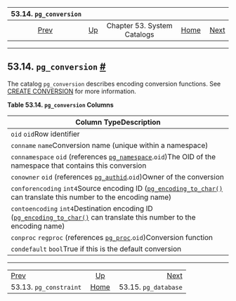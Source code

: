 

|                   53.14. `pg_conversion`                   |                                                   |                             |                                                       |                                                        |
| :--------------------------------------------------------: | :------------------------------------------------ | :-------------------------: | ----------------------------------------------------: | -----------------------------------------------------: |
| [Prev](catalog-pg-constraint.html "53.13. pg_constraint")  | [Up](catalogs.html "Chapter 53. System Catalogs") | Chapter 53. System Catalogs | [Home](index.html "PostgreSQL 17devel Documentation") |  [Next](catalog-pg-database.html "53.15. pg_database") |

***

## 53.14. `pg_conversion` [#](#CATALOG-PG-CONVERSION)

The catalog `pg_conversion` describes encoding conversion functions. See [CREATE CONVERSION](sql-createconversion.html "CREATE CONVERSION") for more information.

**Table 53.14. `pg_conversion` Columns**

| Column TypeDescription                                                                                                                                            |
| ----------------------------------------------------------------------------------------------------------------------------------------------------------------- |
| `oid` `oid`Row identifier                                                                                                                                         |
| `conname` `name`Conversion name (unique within a namespace)                                                                                                       |
| `connamespace` `oid` (references [`pg_namespace`](catalog-pg-namespace.html "53.32. pg_namespace").`oid`)The OID of the namespace that contains this conversion   |
| `conowner` `oid` (references [`pg_authid`](catalog-pg-authid.html "53.8. pg_authid").`oid`)Owner of the conversion                                                |
| `conforencoding` `int4`Source encoding ID ([`pg_encoding_to_char()`](functions-info.html#PG-ENCODING-TO-CHAR) can translate this number to the encoding name)     |
| `contoencoding` `int4`Destination encoding ID ([`pg_encoding_to_char()`](functions-info.html#PG-ENCODING-TO-CHAR) can translate this number to the encoding name) |
| `conproc` `regproc` (references [`pg_proc`](catalog-pg-proc.html "53.39. pg_proc").`oid`)Conversion function                                                      |
| `condefault` `bool`True if this is the default conversion                                                                                                         |

***

|                                                            |                                                       |                                                        |
| :--------------------------------------------------------- | :---------------------------------------------------: | -----------------------------------------------------: |
| [Prev](catalog-pg-constraint.html "53.13. pg_constraint")  |   [Up](catalogs.html "Chapter 53. System Catalogs")   |  [Next](catalog-pg-database.html "53.15. pg_database") |
| 53.13. `pg_constraint`                                     | [Home](index.html "PostgreSQL 17devel Documentation") |                                   53.15. `pg_database` |
